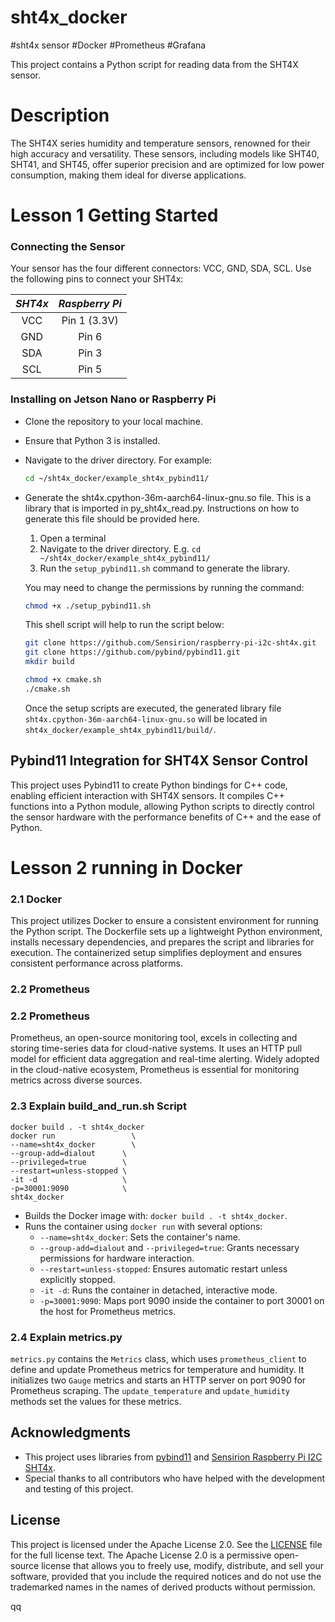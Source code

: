 # sht4x_docker
#sht4x sensor #Docker #Prometheus #Grafana

This project contains a Python script for reading data from the SHT4X sensor.

# Description
The SHT4X series humidity and temperature sensors, renowned for their high accuracy and versatility. These sensors, including models like SHT40, SHT41, and SHT45, offer superior precision and are optimized for low power consumption, making them ideal for diverse applications.

# Lesson 1 Getting Started

### Connecting the Sensor

Your sensor has the four different connectors: VCC, GND, SDA, SCL. Use
the following pins to connect your SHT4x:

 *SHT4x*  |    *Raspberry Pi*
 :------: | :------------------:
   VCC    |        Pin 1 (3.3V)
   GND    |        Pin 6
   SDA    |        Pin 3
   SCL    |        Pin 5

### Installing on Jetson Nano or Raspberry Pi
 - Clone the repository to your local machine.
 - Ensure that Python 3 is installed.
 - Navigate to the driver directory. For example:
    ```bash
    cd ~/sht4x_docker/example_sht4x_pybind11/
    ```
 - Generate the sht4x.cpython-36m-aarch64-linux-gnu.so file. This is a library that is imported in py_sht4x_read.py. Instructions on how to generate this file should be provided here.

    1. Open a terminal
    2. Navigate to the driver directory. E.g. `cd ~/sht4x_docker/example_sht4x_pybind11/`
    3. Run the `setup_pybind11.sh` command to generate the library. 
    
    You may need to change the permissions by running the command:
    ```bash
    chmod +x ./setup_pybind11.sh
    ```
    This shell script will help to run the script below:
    ```bash
    git clone https://github.com/Sensirion/raspberry-pi-i2c-sht4x.git
    git clone https://github.com/pybind/pybind11.git
    mkdir build

    chmod +x cmake.sh
    ./cmake.sh
    ```

    Once the setup scripts are executed, the generated library file `sht4x.cpython-36m-aarch64-linux-gnu.so` will be located in `sht4x_docker/example_sht4x_pybind11/build/`.

## Pybind11 Integration for SHT4X Sensor Control
This project uses Pybind11 to create Python bindings for C++ code, enabling efficient interaction with SHT4X sensors. It compiles C++ functions into a Python module, allowing Python scripts to directly control the sensor hardware with the performance benefits of C++ and the ease of Python.

# Lesson 2 running in Docker

### 2.1 Docker

This project utilizes Docker to ensure a consistent environment for running the Python script. The Dockerfile sets up a lightweight Python environment, installs necessary dependencies, and prepares the script and libraries for execution. The containerized setup simplifies deployment and ensures consistent performance across platforms.

### 2.2 Prometheus

### 2.2 Prometheus

Prometheus, an open-source monitoring tool, excels in collecting and storing time-series data for cloud-native systems. It uses an HTTP pull model for efficient data aggregation and real-time alerting. Widely adopted in the cloud-native ecosystem, Prometheus is essential for monitoring metrics across diverse sources.

### 2.3 Explain build_and_run.sh Script
   ```docker
   docker build . -t sht4x_docker
   docker run                 \
   --name=sht4x_docker        \
   --group-add=dialout      \
   --privileged=true        \
   --restart=unless-stopped \
   -it -d                   \
   -p=30001:9090            \
   sht4x_docker
   ```
- Builds the Docker image with: `docker build . -t sht4x_docker`.
- Runs the container using `docker run` with several options:
  - `--name=sht4x_docker`: Sets the container's name.
  - `--group-add=dialout` and `--privileged=true`: Grants necessary permissions for hardware interaction.
  - `--restart=unless-stopped`: Ensures automatic restart unless explicitly stopped.
  - `-it -d`: Runs the container in detached, interactive mode.
  - `-p=30001:9090`: Maps port 9090 inside the container to port 30001 on the host for Prometheus metrics.



### 2.4 Explain metrics.py

`metrics.py` contains the `Metrics` class, which uses `prometheus_client` to define and update Prometheus metrics for temperature and humidity. It initializes two `Gauge` metrics and starts an HTTP server on port 9090 for Prometheus scraping. The `update_temperature` and `update_humidity` methods set the values for these metrics.



## Acknowledgments

- This project uses libraries from [pybind11](https://github.com/pybind/pybind11) and [Sensirion Raspberry Pi I2C SHT4x](https://github.com/Sensirion/raspberry-pi-i2c-sht4x).
- Special thanks to all contributors who have helped with the development and testing of this project.


## License

This project is licensed under the Apache License 2.0. See the [LICENSE](LICENSE) file for the full license text. The Apache License 2.0 is a permissive open-source license that allows you to freely use, modify, distribute, and sell your software, provided that you include the required notices and do not use the trademarked names in the names of derived products without permission.

qq